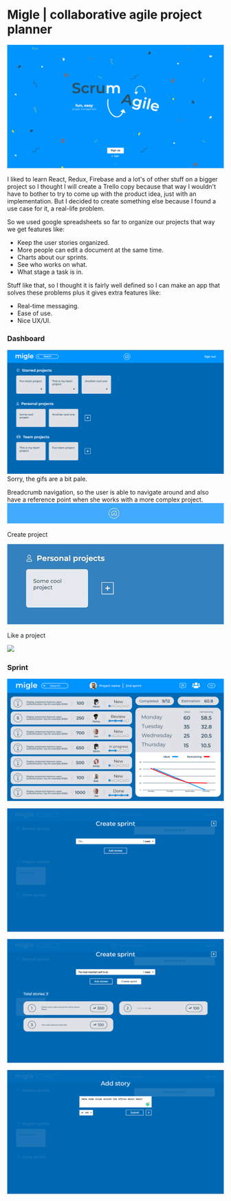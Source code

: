 # Migle | collaborative agile project planner

![](https://github.com/AdamGonda/migle/blob/master/screenshots/landing.png)

I liked to learn React, Redux, Firebase and a lot's of other stuff on a bigger project so I thought I will create a Trello copy because that way I wouldn't have to bother to try to come up with the product idea, just with an implementation. But I decided to create something else because I found a use case for it, a real-life problem.

So we used google spreadsheets so far to organize our projects that way we get features like:
- Keep the user stories organized. 
- More people can edit a document at the same time.
- Charts about our sprints.
- See who works on what.
- What stage a task is in.

Stuff like that, so I thought it is fairly well defined so I can make an app that solves these problems plus it gives extra features like:
- Real-time messaging.
- Ease of use.
- Nice UX/UI.

### Dashboard
![](https://github.com/AdamGonda/migle/blob/master/screenshots/dashboard.png)
Sorry, the gifs are a bit pale.

Breadcrumb navigation, so the user is able to navigate around and also have a reference point when she works with a more complex project.
![](https://github.com/AdamGonda/migle/blob/master/screenshots/breadcrumb%20nav.gif)

Create project

![](https://github.com/AdamGonda/migle/blob/master/screenshots/create%20project.gif)

Like a project

![](https://github.com/AdamGonda/migle/blob/master/screenshots/like%20project.gif)


### Sprint
![](https://github.com/AdamGonda/migle/blob/master/screenshots/sprint%20view.png)

![](https://github.com/AdamGonda/migle/blob/master/screenshots/sprint%20modal.png)

![](https://github.com/AdamGonda/migle/blob/master/screenshots/sprint%20modal%20with%20tasks.png)


![](https://github.com/AdamGonda/migle/blob/master/screenshots/task%20modal.png)
